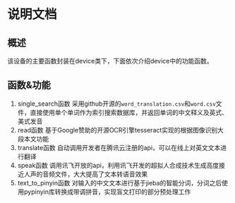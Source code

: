 # 说明文档
## 概述
该设备的主要函数封装在device类下，下面依次介绍device中的功能函数。
## 函数&功能
1. single_search函数
采用github开源的`word_translation.csv`和`word.csv`文件，直接使用单个单词作为索引搜索数据库，并返回单词的中文释义及英式、美式发音
2. read函数
基于Google赞助的开源OCR引擎tesseract实现的根据图像识别大段本文功能
3. translate函数
自动调用开发者在腾讯云注册的api，可以在线上对英文文本进行翻译
4. speak函数
调用讯飞开放的api，利用讯飞开发的超拟人合成技术生成高度接近人声的音频文件，大大提高了文本转语音效果
5. text_to_pinyin函数
对输入的中文文本进行基于jieba的智能分词，分词之后使用pypinyin库转换成带调拼音，实现盲文打印的部分预处理工作